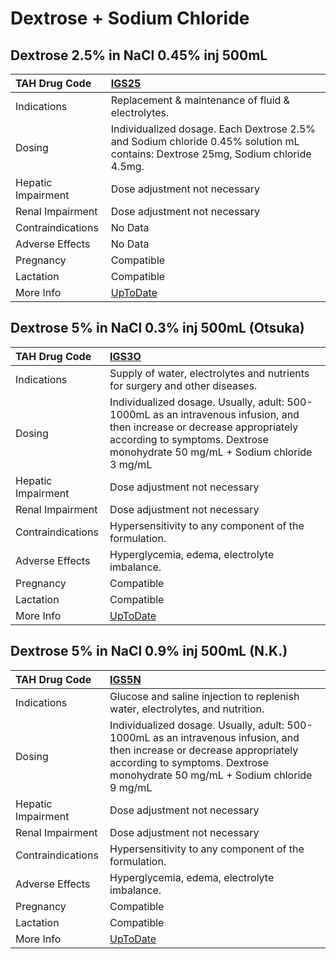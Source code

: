 # Dextrose + Sodium Chloride

## Dextrose 2.5% in NaCl 0.45% inj 500mL

| TAH Drug Code      | [IGS25](https://www.tahsda.org.tw/drugs/hissearch.php?drug_code=IGS25)                                                          |
|:-------------------|:--------------------------------------------------------------------------------------------------------------------------------|
| Indications        | Replacement & maintenance of fluid & electrolytes.                                                                              |
| Dosing             | Individualized dosage. Each Dextrose 2.5% and Sodium chloride 0.45% solution mL contains: Dextrose 25mg, Sodium chloride 4.5mg. |
| Hepatic Impairment | Dose adjustment not necessary                                                                                                   |
| Renal Impairment   | Dose adjustment not necessary                                                                                                   |
| Contraindications  | No Data                                                                                                                         |
| Adverse Effects    | No Data                                                                                                                         |
| Pregnancy          | Compatible                                                                                                                      |
| Lactation          | Compatible                                                                                                                      |
| More Info          | [UpToDate](https://www.uptodate.com/contents/dextrose-and-sodium-chloride-drug-information)                                     |

## Dextrose 5% in NaCl 0.3% inj 500mL (Otsuka)

| TAH Drug Code      | [IGS3O](https://www.tahsda.org.tw/drugs/hissearch.php?drug_code=IGS3O)                                                                                                                                   |
|:-------------------|:---------------------------------------------------------------------------------------------------------------------------------------------------------------------------------------------------------|
| Indications        | Supply of water, electrolytes and nutrients for surgery and other diseases.                                                                                                                              |
| Dosing             | Individualized dosage. Usually, adult: 500-1000mL as an intravenous infusion, and then increase or decrease appropriately according to symptoms. Dextrose monohydrate 50 mg/mL + Sodium chloride 3 mg/mL |
| Hepatic Impairment | Dose adjustment not necessary                                                                                                                                                                            |
| Renal Impairment   | Dose adjustment not necessary                                                                                                                                                                            |
| Contraindications  | Hypersensitivity to any component of the formulation.                                                                                                                                                    |
| Adverse Effects    | Hyperglycemia, edema, electrolyte imbalance.                                                                                                                                                             |
| Pregnancy          | Compatible                                                                                                                                                                                               |
| Lactation          | Compatible                                                                                                                                                                                               |
| More Info          | [UpToDate](https://www.uptodate.com/contents/dextrose-and-sodium-chloride-drug-information)                                                                                                              |

## Dextrose 5% in NaCl 0.9% inj 500mL (N.K.)

| TAH Drug Code      | [IGS5N](https://www.tahsda.org.tw/drugs/hissearch.php?drug_code=IGS5N)                                                                                                                                   |
|:-------------------|:---------------------------------------------------------------------------------------------------------------------------------------------------------------------------------------------------------|
| Indications        | Glucose and saline injection to replenish water, electrolytes, and nutrition.                                                                                                                            |
| Dosing             | Individualized dosage. Usually, adult: 500-1000mL as an intravenous infusion, and then increase or decrease appropriately according to symptoms. Dextrose monohydrate 50 mg/mL + Sodium chloride 9 mg/mL |
| Hepatic Impairment | Dose adjustment not necessary                                                                                                                                                                            |
| Renal Impairment   | Dose adjustment not necessary                                                                                                                                                                            |
| Contraindications  | Hypersensitivity to any component of the formulation.                                                                                                                                                    |
| Adverse Effects    | Hyperglycemia, edema, electrolyte imbalance.                                                                                                                                                             |
| Pregnancy          | Compatible                                                                                                                                                                                               |
| Lactation          | Compatible                                                                                                                                                                                               |
| More Info          | [UpToDate](https://www.uptodate.com/contents/dextrose-and-sodium-chloride-drug-information)                                                                                                              |

